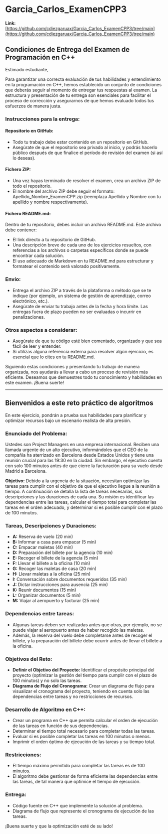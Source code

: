 # Garcia\_Carlos\_ExamenCPP3

**Link:** [https://github.com/cdiezgaruax/Garcia_Carlos_ExamenCPP3/tree/main](https://github.com/cdiezgaruax/Garcia_Carlos_ExamenCPP3/tree/main)

## Condiciones de Entrega del Examen de Programación en C++

Estimado estudiante,

Para garantizar una correcta evaluación de tus habilidades y entendimiento en la programación en C++, hemos establecido un conjunto de condiciones que deberás seguir al momento de entregar tus respuestas al examen. La estructura y presentación de tu entrega son esenciales para facilitar el proceso de corrección y asegurarnos de que hemos evaluado todos tus esfuerzos de manera justa.

### Instrucciones para la entrega:

#### Repositorio en GitHub:

- Todo tu trabajo debe estar contenido en un repositorio en GitHub.
- Asegúrate de que el repositorio sea privado al inicio, y podrás hacerlo público después de que finalice el período de revisión del examen (si así lo deseas).

#### Fichero ZIP:

- Una vez hayas terminado de resolver el examen, crea un archivo ZIP de todo el repositorio.
- El nombre del archivo ZIP debe seguir el formato: Apellido_Nombre_ExamenCPP.zip (reemplaza Apellido y Nombre con tu apellido y nombre respectivamente).

#### Fichero README.md:

Dentro de tu repositorio, debes incluir un archivo README.md. Este archivo debe contener:
- El link directo a tu repositorio de GitHub.
- Una descripción breve de cada uno de los ejercicios resueltos, con referencias a los archivos o carpetas específicos donde se puede encontrar cada solución.
- El uso adecuado de Markdown en tu README.md para estructurar y formatear el contenido será valorado positivamente.

### Envío:

- Entrega el archivo ZIP a través de la plataforma o método que se te indique (por ejemplo, un sistema de gestión de aprendizaje, correo electrónico, etc.).
- Asegúrate de enviar tu trabajo antes de la fecha y hora límite. Las entregas fuera de plazo pueden no ser evaluadas o incurrir en penalizaciones.

### Otros aspectos a considerar:

- Asegúrate de que tu código esté bien comentado, organizado y que sea fácil de leer y entender.
- Si utilizas alguna referencia externa para resolver algún ejercicio, es esencial que lo cites en tu README.md.

Siguiendo estas condiciones y presentando tu trabajo de manera organizada, nos ayudarás a llevar a cabo un proceso de revisión más eficiente. Deseamos que demuestres todo tu conocimiento y habilidades en este examen. ¡Buena suerte!

---

## Bienvenidos a este reto práctico de algoritmos

En este ejercicio, pondrán a prueba sus habilidades para planificar y optimizar recursos bajo un escenario realista de alta presión.

### Enunciado del Problema:

Ustedes son Project Managers en una empresa internacional. Reciben una llamada urgente de un alto ejecutivo, informándoles que el CEO de la compañía ha aterrizado en Barcelona desde Estados Unidos y tiene una reunión crucial para las 19:30 en la ciudad. Sin embargo, el ejecutivo cuenta con solo 100 minutos antes de que cierre la facturación para su vuelo desde Madrid a Barcelona.

**Objetivo:** Debido a la urgencia de la situación, necesitan optimizar las tareas para cumplir con el objetivo de que el ejecutivo llegue a la reunión a tiempo. A continuación se detalla la lista de tareas necesarias, sus descripciones y las duraciones de cada una. Su misión es identificar las dependencias entre las tareas, calcular el tiempo total para completar las tareas en el orden adecuado, y determinar si es posible cumplir con el plazo de 100 minutos.

### Tareas, Descripciones y Duraciones:

- **A:** Reserva de vuelo (20 min)
- **B:** Informar a casa para empacar (5 min)
- **C:** Empacar maletas (40 min)
- **D:** Preparación del billete por la agencia (10 min)
- **E:** Recoger el billete de la agencia (5 min)
- **F:** Llevar el billete a la oficina (10 min)
- **G:** Recoger las maletas de casa (20 min)
- **H:** Llevar maletas a la oficina (25 min)
- **I:** Conversación sobre documentos requeridos (35 min)
- **J:** Dictar instrucciones para ausencia (25 min)
- **K:** Reunir documentos (15 min)
- **L:** Organizar documentos (5 min)
- **M:** Viajar al aeropuerto y facturar (25 min)

### Dependencias entre tareas:

- Algunas tareas deben ser realizadas antes que otras, por ejemplo, no se puede viajar al aeropuerto antes de haber recogido las maletas.
- Además, la reserva del vuelo debe completarse antes de recoger el billete, y la preparación del billete debe ocurrir antes de llevar el billete a la oficina.

### Objetivos del Reto:

- **Definir el Objetivo del Proyecto:** Identificar el propósito principal del proyecto (optimizar la gestión del tiempo para cumplir con el plazo de 100 minutos) y no solo las tareas.
- **Diagrama de Flujo del Cronograma:** Crear un diagrama de flujo para visualizar el cronograma del proyecto, teniendo en cuenta solo las dependencias entre tareas y no restricciones de recursos.

### Desarrollo de Algoritmo en C++:

- Crear un programa en C++ que permita calcular el orden de ejecución de las tareas en función de sus dependencias.
- Determinar el tiempo total necesario para completar todas las tareas.
- Evaluar si es posible completar las tareas en 100 minutos o menos.
- Imprimir el orden óptimo de ejecución de las tareas y su tiempo total.

### Restricciones:

- El tiempo máximo permitido para completar las tareas es de 100 minutos.
- El algoritmo debe gestionar de forma eficiente las dependencias entre las tareas, de tal manera que optimice el tiempo de ejecución.

### Entrega:

- Código fuente en C++ que implemente la solución al problema.
- Diagrama de flujo que represente el cronograma de ejecución de las tareas.

¡Buena suerte y que la optimización esté de su lado!